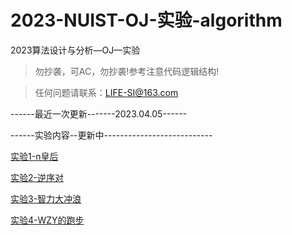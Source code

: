 # 2023-NUIST-OJ-实验-algorithm 
2023算法设计与分析—OJ—实验
> 勿抄袭，可AC，勿抄袭!参考注意代码逻辑结构!

> 任何问题请联系：LIFE-SI@163.com

------最近一次更新-------2023.04.05------

------实验内容--更新中---------------------------

[实验1-n皇后](https://github.com/WSXNH/2023-NUIST---OJ--/blob/main/%E5%AE%9E%E9%AA%8C1-N%E7%9A%87%E5%90%8E.md)

[实验2-逆序对](https://github.com/WSXNH/2023-WSXNH-NUIST-algorithm/blob/main/%E5%AE%9E%E9%AA%8C2-%E9%80%86%E5%BA%8F%E5%AF%B9.md)

[实验3-智力大冲浪](https://github.com/LIFE-SI/2023-LIFE-SI-NUIST-algorithm/blob/main/%E5%AE%9E%E9%AA%8C3-%E6%99%BA%E5%8A%9B%E5%A4%A7%E5%86%B2%E6%B5%AA.md)

[实验4-WZY的跑步](https://github.com/LIFE-SI/2023-LIFE-SI-NUIST-algorithm/blob/main/%E5%AE%9E%E9%AA%8C4-WZY%E7%9A%84%E8%B7%91%E6%AD%A5.md)
